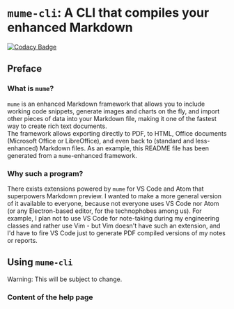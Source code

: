   
  
# `mume-cli`: A CLI that compiles your enhanced Markdown
  
[![Codacy Badge](https://api.codacy.com/project/badge/Grade/e2ccea841a4647a9bf46dfcddf4dc438 )](https://www.codacy.com/app/solarliner/mume-cli?utm_source=github.com&amp;utm_medium=referral&amp;utm_content=SolarLiner/mume-cli&amp;utm_campaign=Badge_Grade)
  
## Preface
  
  
### What is `mume`?
  
  
`mume` is an enhanced Markdown framework that allows you to include working code snippets, generate images and charts on the fly, and import other pieces of data into your Markdown file, making it one of the fastest way to create rich text documents.  
The framework allows exporting directly to PDF, to HTML, Office documents (Microsoft Office or LibreOffice), and even back to (standard and less-enhanced) Markdown files. As an example, this README file has been generated from a `mume`-enhanced framework.
  
### Why such a program?
  
  
There exists extensions powered by `mume` for VS Code and Atom that superpowers Markdown preview. I wanted to make a more general version of it available to everyone, because not everyone uses VS Code nor Atom (or any Electron-based editor, for the technophobes among us). For example, I plan not to use VS Code for note-taking during my engineering classes and rather use Vim - but Vim doesn't have such an extension, and I'd have to fire VS Code just to generate PDF compiled versions of my notes or reports.
  
## Using `mume-cli`
  
  
Warning: This will be subject to change.
  
### Content of the help page
  
  
  